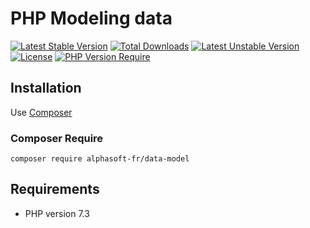 # PHP Modeling data
[![Latest Stable Version](http://poser.pugx.org/alphasoft-fr/data-model/v)](https://packagist.org/packages/alphasoft-fr/data-model) [![Total Downloads](http://poser.pugx.org/alphasoft-fr/data-model/downloads)](https://packagist.org/packages/alphasoft-fr/data-model) [![Latest Unstable Version](http://poser.pugx.org/alphasoft-fr/data-model/v/unstable)](https://packagist.org/packages/alphasoft-fr/data-model) [![License](http://poser.pugx.org/alphasoft-fr/data-model/license)](https://packagist.org/packages/alphasoft-fr/data-model) [![PHP Version Require](http://poser.pugx.org/alphasoft-fr/data-model/require/php)](https://packagist.org/packages/alphasoft-fr/data-model)
## Installation

Use [Composer](https://getcomposer.org/)

### Composer Require
```
composer require alphasoft-fr/data-model
```

## Requirements

* PHP version 7.3
